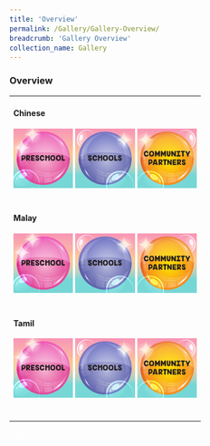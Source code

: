 ```yaml
---
title: 'Overview'
permalink: /Gallery/Gallery-Overview/
breadcrumb: 'Gallery Overview'
collection_name: Gallery
---
```

###  	Overview

<html>
<head>
<style>
 
.btn{
 padding:15px 5px; 
 margin-left: 40px;
 width: 130px;
 }
</style>
</head>
<body>
 <div style="margin-top:auto;margin-bottom:auto;text-align:left;">
  <table>
 <tr>
 <td><h4>Chinese</h4>
 
<div>
  <a href="/gallery/华文学习展示区-chinese-exhibitions-b/preschool/"><div style="display:inline-block;" class="btn"><img src="/images/preSchoolbtn.png"></div></a>
  <a href="/gallery/华文学习展示区-chinese-exhibitions-c/schools/"><div style="display:inline-block;" class="btn"><img src="/images/schoolbtn.png"></div></a>
  <a href="/gallery/华文学习展示区-chinese-exhibitions-d/community-partners/"><div style="display:inline-block;" class="btn"><img src="/images/communitypartnerbtn.png"></div></a><br/><br/>
</div>
</td>
</tr>
<tr>
 <td><h4>Malay</h4>
<div>
  <a href="/gallery/pameran-bahasa-melayu-malay-language-exhibitions-b/preschool/"><div style="display:inline-block;" class="btn"><img src="/images/preSchoolbtn.png"></div></a>
  <a href="/gallery/pameran- bahasa- melayu-malay-language-exhibitions-c/schools/"><div style="display:inline-block;" class="btn"><img src="/images/schoolbtn.png"></div></a>
  <a href="/gallery/pameran- bahasa- melayu-malay-language-exhibitions-d/community-partners/"><div style="display:inline-block;" class="btn"><img src="/images/communitypartnerbtn.png"></div></a><br/><br/>
</div>
</td>
</tr>
<tr>
 <td><h4>Tamil</h4>
<div>
  <a href="/gallery/தமிழ்மொழிக் -காட்சிக்கூடம்-tamil-exhibitions-b/preschool/"><div style="display:inline-block;" class="btn"><img src="/images/preSchoolbtn.png"></div></a>
  <a href="/gallery/தமிழ்மொழிக் -காட்சிக்கூடம்-tamil-exhibitions-c/schools/"><div style="display:inline-block;" class="btn"><img src="/images/schoolbtn.png"></div></a>
  <a href="/Gallery/தமிழ்மொழிக்-காட்சிக்கூடம்-d/Community-Partners2/" class="btn"><img src="/images/communitypartnerbtn.png"></div></a><br/><br/>
</div>
</td>
</tr>
    
</table>
<div class="btntop"><a href="#top" style="text-decoration:none;"><span style="color:white"><b>Top</b></span></a></div>

 
